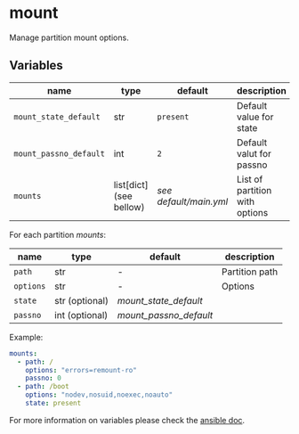 # mount

Manage partition mount options.

## Variables

| name                   | type                    | default                | description                    |
| ---                    | ---                     | ---                    | ---                            |
| `mount_state_default`  | str                     | `present`              | Default value for state        |
| `mount_passno_default` | int                     | `2`                    | Default valut for passno       |
| `mounts`               | list[dict] (see bellow) | *see default/main.yml* | List of partition with options |

For each partition *mounts*:

| name      | type           | default                | description    |
| ---       | ---            | ---                    | ---            |
| `path`    | str            | -                      | Partition path |
| `options` | str            | -                      | Options        |
| `state`   | str (optional) | *mount_state_default*  |                |
| `passno`  | int (optional) | *mount_passno_default* |                |

Example:

```yaml
mounts:
  - path: /
    options: "errors=remount-ro"
    passno: 0
  - path: /boot
    options: "nodev,nosuid,noexec,noauto"
    state: present
```

For more information on variables please check the [ansible doc](https://docs.ansible.com/ansible/latest/collections/ansible/posix/mount_module.html).
